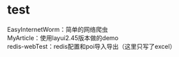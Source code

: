 # test
EasyInternetWorm：简单的网络爬虫</br>
MyArticle：使用layui2.45版本做的demo</br>
redis-webTest：redis配置和poi导入导出（这里只写了excel）</br>
